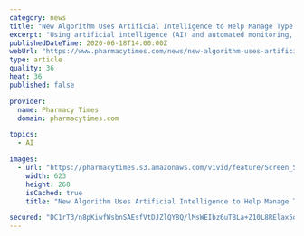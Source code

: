 ```yaml
---
category: news
title: "New Algorithm Uses Artificial Intelligence to Help Manage Type 1 Diabetes"
excerpt: "Using artificial intelligence (AI) and automated monitoring, researchers and physicians at Oregon Health & Science University (OHSU) have designed a method to help people with type 1 diabetes better manage their glucose levels."
publishedDateTime: 2020-06-18T14:00:00Z
webUrl: "https://www.pharmacytimes.com/news/new-algorithm-uses-artificial-intelligence-to-help-manage-type-1-diabetes"
type: article
quality: 36
heat: 36
published: false

provider:
  name: Pharmacy Times
  domain: pharmacytimes.com

topics:
  - AI

images:
  - url: "https://pharmacytimes.s3.amazonaws.com/vivid/feature/Screen_Shot_2019-07-17_at_1.44.40_PM.png"
    width: 623
    height: 260
    isCached: true
    title: "New Algorithm Uses Artificial Intelligence to Help Manage Type 1 Diabetes"

secured: "DC1rT3/n8pKiwfWsbnSAEsfVtDJZlQY8Q/lMsWEIbz6uTBLa+Z10L8RElax5oDgw9ivvTv0zWqz681QCPCCLQG0Y+8TzbIDy+BNUscI7zE4pQIPmeOf76k3Qo7FwS6j0JmI5i8nX1SyxYW9RrfIKfy340OVMo/7G6X1rDbOgnOmr8t4LXfoRhACyBEMKGsX2SGOTdmhRRFQH3xU3VQJqXf9OVkz9RFEsxcRgD41FRtZR/uX2UiWCdBsGsPy3hdkoSjNezRjSUXurXR3fgDWZEfyEkgki0o6/l3TCn6E2/ycwoLQrxa2SZy8Dz+jl01IWyGEJBLKhDuB9Upiitulbtg==;F7VnwZ8MN1cMRLJJGCjNrQ=="
---
```


